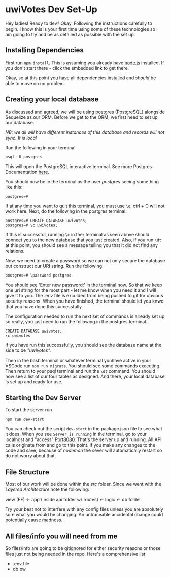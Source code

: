 # uwiVotes Dev Set-Up

Hey ladies! Ready to dev? Okay. Following the instructions carefully to begin. I know this is your first time using some of these technologies so I am going to try and be as detailed as possible with the set up.

## Installing Dependencies

First run `npm install`. This is assuming you already have [node.js](https://nodejs.org/en/) installed. If you don't start there - click the embedded link to get there.

Okay, so at this point you have all dependencies installed and _should_ be able to move on no problem.

## Creating your local database

As discussed and agreed, we will be using postgres (PostgreSQL) alongside Sequelize as our ORM. Before we get to the ORM, we first need to set up our database.

_NB: we all will have different instances of this database and records will not sync. It is *local*_

Run the following in your terminal

```shell
psql -U postgres
```

This will open the PostgreSQL interactive terminal. See more Postgres Documentation [here](https://www.postgresql.org/docs/current/app-psql.html).

You should now be in the terminal as the user _postgres_ seeing something like this:

```shell
postgres=#
```

If at any time you want to quit this terminal, you must use `\q`. ctrl + C will not work here. Next, do the following in the postgres terminal:

```shell
postgres=# CREATE DATABASE uwivotes;
postgres=# \c uwivotes;
```

If this is successful, running `\c` in ther terminal as seen above should connect you to the new database that you just created. Also, if you run `\dt` at this point, you should see a message telling you that it did not find any relations.

Now, we need to create a password so we can not only secure the database but construct our URI string. Run the following:

```shell
postgres=# \password postgres
```

You should see 'Enter new password:' in the terminal now. So that we keep one uri string for the most part - let me know when you need it and I will give it to you. The .env file is exculded from being pushed to git for obvious security reasons. When you have finished, the terminal should let you knwo that you have done this successfully.

The configuration needed to run the next set of commands is already set up so really, you just need to run the following.in the postgres terminal..

```shell
CREATE DATABASE uwivotes;
\c uwivotes
```

If you have run this successfully, you should see the database name at the side to be _"uwivotes"_.

Then in the bash terminal or whatever terminal youhave active in your VSCode run `npm run migrate`. You should see some commands executing. Then return to your psql terminal and run the `\dt` command. You should now see a list of our four tables as designed. And there, your local database is set up and ready for use.

## Starting the Dev Server

To start the server run

```shell
npm run dev-start
```

You can check out the script `dev-start` in the package.json file to see what it does. When you see `Server is running` in the terminal, go to your localhost and "access" [Port8080](http://127.0.0.1:8080/). That's the server up and running. All API calls originate from and go to this point. If you make any changes to the code and save, because of _nodemon_ the sever will automatically restart so do not worry about that.

## File Structure

Most of our work will be done within the _src_ folder. Since we went with the _Layered Architecture_ note the following:

view (FE) <- app (inside api folder w/ routes) <- logic <- db folder

Try your best not to interfere with any config files unless you are absolutely sure what you would be changing. An untraceable accidental change could potentially cause madness.

## All files/info you will need from me

So files/info are going to be gitignored for either security reasons or those files just not being needed in the repo. Here's a comprehensive list:

- .env file
- db pw
